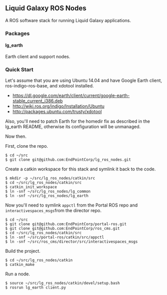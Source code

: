 Liquid Galaxy ROS Nodes
-----------------------

A ROS software stack for running Liquid Galaxy applications.

### Packages

#### lg\_earth

Earth client and support nodes.

### Quick Start

Let's assume that you are using Ubuntu 14.04 and have Google Earth client, ros-indigo-ros-base, and xdotool installed.

* <https://dl.google.com/earth/client/current/google-earth-stable_current_i386.deb>
* <http://wiki.ros.org/indigo/Installation/Ubuntu>
* <http://packages.ubuntu.com/trusty/xdotool>

Also, you'll need to patch Earth for the homedir fix as described in the lg\_earth README, otherwise its configuration will be unmanaged.

Now then.

First, clone the repo.

    $ cd ~/src
    $ git clone git@github.com:EndPointCorp/lg_ros_nodes.git

Create a catkin workspace for this stack and symlink it back to the code.

    $ mkdir -p ~/src/lg_ros_nodes/catkin/src
    $ cd ~/src/lg_ros_nodes/catkin/src
    $ catkin_init_workspace
    $ ln -snf ~/src/lg_ros_nodes/lg_common
    $ ln -snf ~/src/lg_ros_nodes/lg_earth

Now you'll need to symlink `appctl` from the Portal ROS repo and `interactivespaces_msgs`from the director repo.

    $ cd ~/src
    $ git clone git@github.com:EndPointCorp/portal-ros.git
    $ git clone git@github.com:EndPointCorp/ros_cms.git
    $ cd ~/src/lg_ros_nodes/catkin/src
    $ ln -snf ~/src/portal-ros/catkin/src/appctl
    $ ln -snf ~/src/ros_cms/director/src/interactivespaces_msgs

Build the project.

    $ cd ~/src/lg_ros_nodes/catkin
    $ catkin_make

Run a node.

    $ source ~/src/lg_ros_nodes/catkin/devel/setup.bash
    $ rosrun lg_earth client.py

